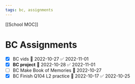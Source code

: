 ```yaml
---
tags: bc, assignments
---
```

[[School MOC]]
# BC Assignments

- [x] BC vids 📅 2022-10-27 ✅ 2022-11-01
- [x] **BC project** 📅 2022-10-28 ✅ 2022-11-01
- [ ] BC Make Book of Memories 📅 2022-10-27 
- [x] BC Finish Q104 L2 practice 📅 2022-10-17 ✅ 2022-10-25
